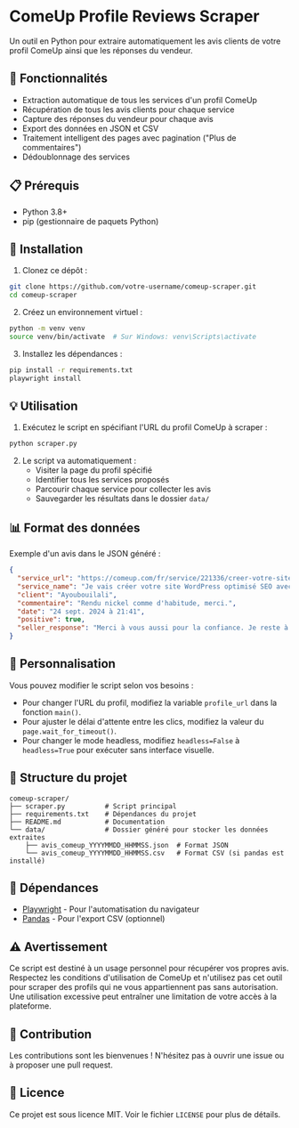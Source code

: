 # ComeUp Profile Reviews Scraper

Un outil en Python pour extraire automatiquement les avis clients de votre profil ComeUp ainsi que les réponses du vendeur.

## 🌟 Fonctionnalités

- Extraction automatique de tous les services d'un profil ComeUp
- Récupération de tous les avis clients pour chaque service
- Capture des réponses du vendeur pour chaque avis
- Export des données en JSON et CSV
- Traitement intelligent des pages avec pagination ("Plus de commentaires")
- Dédoublonnage des services

## 📋 Prérequis

- Python 3.8+
- pip (gestionnaire de paquets Python)

## 🚀 Installation

1. Clonez ce dépôt :
```bash
git clone https://github.com/votre-username/comeup-scraper.git
cd comeup-scraper
```

2. Créez un environnement virtuel :
```bash
python -m venv venv
source venv/bin/activate  # Sur Windows: venv\Scripts\activate
```

3. Installez les dépendances :
```bash
pip install -r requirements.txt
playwright install
```

## 💡 Utilisation

1. Exécutez le script en spécifiant l'URL du profil ComeUp à scraper :
```bash
python scraper.py
```

2. Le script va automatiquement :
   - Visiter la page du profil spécifié
   - Identifier tous les services proposés
   - Parcourir chaque service pour collecter les avis
   - Sauvegarder les résultats dans le dossier `data/`

## 📊 Format des données

Exemple d'un avis dans le JSON généré :
```json
{
  "service_url": "https://comeup.com/fr/service/221336/creer-votre-site-wordpress-optimise-seo-avec-un-design-premium",
  "service_name": "Je vais créer votre site WordPress optimisé SEO avec un design premium",
  "client": "Ayoubouilali",
  "commentaire": "Rendu nickel comme d'habitude, merci.",
  "date": "24 sept. 2024 à 21:41",
  "positive": true,
  "seller_response": "Merci à vous aussi pour la confiance. Je reste à votre disposition."
}
```

## 🔧 Personnalisation

Vous pouvez modifier le script selon vos besoins :

- Pour changer l'URL du profil, modifiez la variable `profile_url` dans la fonction `main()`.
- Pour ajuster le délai d'attente entre les clics, modifiez la valeur du `page.wait_for_timeout()`.
- Pour changer le mode headless, modifiez `headless=False` à `headless=True` pour exécuter sans interface visuelle.

## 📁 Structure du projet

```
comeup-scraper/
├── scraper.py          # Script principal
├── requirements.txt    # Dépendances du projet
├── README.md           # Documentation
└── data/               # Dossier généré pour stocker les données extraites
    ├── avis_comeup_YYYYMMDD_HHMMSS.json  # Format JSON
    └── avis_comeup_YYYYMMDD_HHMMSS.csv   # Format CSV (si pandas est installé)
```

## 📑 Dépendances

- [Playwright](https://playwright.dev/) - Pour l'automatisation du navigateur
- [Pandas](https://pandas.pydata.org/) - Pour l'export CSV (optionnel)

## ⚠️ Avertissement

Ce script est destiné à un usage personnel pour récupérer vos propres avis. Respectez les conditions d'utilisation de ComeUp et n'utilisez pas cet outil pour scraper des profils qui ne vous appartiennent pas sans autorisation. Une utilisation excessive peut entraîner une limitation de votre accès à la plateforme.

## 🤝 Contribution

Les contributions sont les bienvenues ! N'hésitez pas à ouvrir une issue ou à proposer une pull request.

## 📜 Licence

Ce projet est sous licence MIT. Voir le fichier `LICENSE` pour plus de détails.